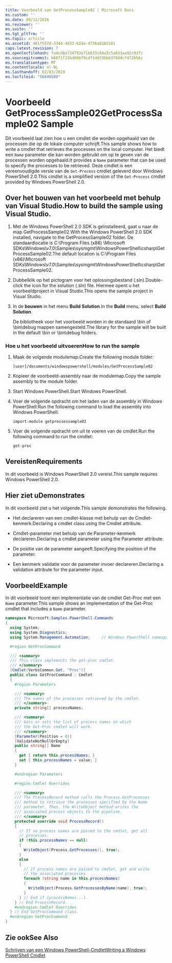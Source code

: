 ```yaml
---
title: Voorbeeld van GetProcessSample02 | Microsoft Docs
ms.custom: ''
ms.date: 09/13/2016
ms.reviewer: ''
ms.suite: ''
ms.tgt_pltfrm: ''
ms.topic: article
ms.assetid: 481f557d-3344-4d33-b2da-4736a0165181
caps.latest.revision: 7
ms.openlocfilehash: fa4cd8a724793e71b615c84a5c5a833aa92c93fc
ms.sourcegitcommit: b6871f21bd666f9cd71dd336bb3f844cf472b56c
ms.translationtype: MT
ms.contentlocale: nl-NL
ms.lasthandoff: 02/03/2019
ms.locfileid: "56849509"
---
```

# <a name="getprocesssample02-sample"></a><span data-ttu-id="88b89-102">Voorbeeld GetProcessSample02</span><span class="sxs-lookup"><span data-stu-id="88b89-102">GetProcessSample02 Sample</span></span>

<span data-ttu-id="88b89-103">Dit voorbeeld laat zien hoe u een cmdlet die worden opgehaald van de processen die op de lokale computer schrijft.</span><span class="sxs-lookup"><span data-stu-id="88b89-103">This sample shows how to write a cmdlet that retrieves the processes on the local computer.</span></span> <span data-ttu-id="88b89-104">Het biedt een `Name` parameter die kan worden gebruikt om op te geven van de processen worden opgehaald.</span><span class="sxs-lookup"><span data-stu-id="88b89-104">It provides a `Name` parameter that can be used to specify the processes to be retrieved.</span></span> <span data-ttu-id="88b89-105">Deze cmdlet is een vereenvoudigde versie van de `Get-Process` cmdlet geleverd door Windows PowerShell 2.0.</span><span class="sxs-lookup"><span data-stu-id="88b89-105">This cmdlet is a simplified version of the `Get-Process` cmdlet provided by Windows PowerShell 2.0.</span></span>

## <a name="how-to-build-the-sample-using-visual-studio"></a><span data-ttu-id="88b89-106">Over het bouwen van het voorbeeld met behulp van Visual Studio.</span><span class="sxs-lookup"><span data-stu-id="88b89-106">How to build the sample using Visual Studio.</span></span>

1. <span data-ttu-id="88b89-107">Met de Windows PowerShell 2.0 SDK is geïnstalleerd, gaat u naar de map GetProcessSample02.</span><span class="sxs-lookup"><span data-stu-id="88b89-107">With the Windows PowerShell 2.0 SDK installed, navigate to the GetProcessSample02 folder.</span></span> <span data-ttu-id="88b89-108">De standaardlocatie is C:\Program Files (x86) \Microsoft SDKs\Windows\v7.0\Samples\sysmgmt\WindowsPowerShell\csharp\GetProcessSample02.</span><span class="sxs-lookup"><span data-stu-id="88b89-108">The default location is C:\Program Files (x86)\Microsoft SDKs\Windows\v7.0\Samples\sysmgmt\WindowsPowerShell\csharp\GetProcessSample02.</span></span>

2. <span data-ttu-id="88b89-109">Dubbelklik op het pictogram voor het oplossingsbestand (.sln).</span><span class="sxs-lookup"><span data-stu-id="88b89-109">Double-click the icon for the solution (.sln) file.</span></span> <span data-ttu-id="88b89-110">Hiermee opent u het voorbeeldproject in Visual Studio.</span><span class="sxs-lookup"><span data-stu-id="88b89-110">This opens the sample project in Visual Studio.</span></span>

3. <span data-ttu-id="88b89-111">In de **bouwen** in het menu **Build Solution**.</span><span class="sxs-lookup"><span data-stu-id="88b89-111">In the **Build** menu, select **Build Solution**.</span></span>

    <span data-ttu-id="88b89-112">De bibliotheek voor het voorbeeld worden in de standaard \bin of \bin\debug mappen samengesteld.</span><span class="sxs-lookup"><span data-stu-id="88b89-112">The library for the sample will be built in the default \bin or \bin\debug folders.</span></span>

### <a name="how-to-run-the-sample"></a><span data-ttu-id="88b89-113">Hoe u het voorbeeld uitvoeren</span><span class="sxs-lookup"><span data-stu-id="88b89-113">How to run the sample</span></span>

1. <span data-ttu-id="88b89-114">Maak de volgende modulemap:</span><span class="sxs-lookup"><span data-stu-id="88b89-114">Create the following module folder:</span></span>

    `[user]/documents/windowspowershell/modules/GetProcessSample02`

2. <span data-ttu-id="88b89-115">Kopieer de voorbeeld-assembly naar de modulemap.</span><span class="sxs-lookup"><span data-stu-id="88b89-115">Copy the sample assembly to the module folder.</span></span>

3. <span data-ttu-id="88b89-116">Start Windows PowerShell.</span><span class="sxs-lookup"><span data-stu-id="88b89-116">Start Windows PowerShell.</span></span>

4. <span data-ttu-id="88b89-117">Voer de volgende opdracht om het laden van de assembly in Windows PowerShell:</span><span class="sxs-lookup"><span data-stu-id="88b89-117">Run the following command to load the assembly into Windows PowerShell:</span></span>

    `import-module getprossessample02`

5. <span data-ttu-id="88b89-118">Voer de volgende opdracht om uit te voeren van de cmdlet:</span><span class="sxs-lookup"><span data-stu-id="88b89-118">Run the following command to run the cmdlet:</span></span>

    `get-proc`

## <a name="requirements"></a><span data-ttu-id="88b89-119">Vereisten</span><span class="sxs-lookup"><span data-stu-id="88b89-119">Requirements</span></span>

<span data-ttu-id="88b89-120">In dit voorbeeld is Windows PowerShell 2.0 vereist.</span><span class="sxs-lookup"><span data-stu-id="88b89-120">This sample requires Windows PowerShell 2.0.</span></span>

## <a name="demonstrates"></a><span data-ttu-id="88b89-121">Hier ziet u</span><span class="sxs-lookup"><span data-stu-id="88b89-121">Demonstrates</span></span>

<span data-ttu-id="88b89-122">In dit voorbeeld ziet u het volgende.</span><span class="sxs-lookup"><span data-stu-id="88b89-122">This sample demonstrates the following.</span></span>

- <span data-ttu-id="88b89-123">Het declareren van een cmdlet-klasse met behulp van de Cmdlet-kenmerk.</span><span class="sxs-lookup"><span data-stu-id="88b89-123">Declaring a cmdlet class using the Cmdlet attribute.</span></span>

- <span data-ttu-id="88b89-124">Cmdlet-parameter met behulp van de Parameter-kenmerk declareren.</span><span class="sxs-lookup"><span data-stu-id="88b89-124">Declaring a cmdlet parameter using the Parameter attribute.</span></span>

- <span data-ttu-id="88b89-125">De positie van de parameter aangeeft.</span><span class="sxs-lookup"><span data-stu-id="88b89-125">Specifying the position of the parameter.</span></span>

- <span data-ttu-id="88b89-126">Een kenmerk validatie voor de parameter invoer declareren.</span><span class="sxs-lookup"><span data-stu-id="88b89-126">Declaring a validation attribute for the parameter input.</span></span>

## <a name="example"></a><span data-ttu-id="88b89-127">Voorbeeld</span><span class="sxs-lookup"><span data-stu-id="88b89-127">Example</span></span>

<span data-ttu-id="88b89-128">In dit voorbeeld toont een implementatie van de cmdlet Get-Proc met een `Name` parameter.</span><span class="sxs-lookup"><span data-stu-id="88b89-128">This sample shows an implementation of the Get-Proc cmdlet that includes a `Name` parameter.</span></span>

```csharp
namespace Microsoft.Samples.PowerShell.Commands
{
  using System;
  using System.Diagnostics;
  using System.Management.Automation;     // Windows PowerShell namespace

  #region GetProcCommand

  /// <summary>
  /// This class implements the get-proc cmdlet.
  /// </summary>
  [Cmdlet(VerbsCommon.Get, "Proc")]
  public class GetProcCommand : Cmdlet
  {
    #region Parameters

    /// <summary>
    /// The names of the processes retrieved by the cmdlet.
    /// </summary>
    private string[] processNames;

    /// <summary>
    /// Gets or sets the list of process names on which
    /// the Get-Proc cmdlet will work.
    /// </summary>
    [Parameter(Position = 0)]
    [ValidateNotNullOrEmpty]
    public string[] Name
    {
      get { return this.processNames; }
      set { this.processNames = value; }
    }

    #endregion Parameters

    #region Cmdlet Overrides

    /// <summary>
    /// The ProcessRecord method calls the Process.GetProcesses
    /// method to retrieve the processes specified by the Name
    /// parameter. Then, the WriteObject method writes the
    /// associated process objects to the pipeline.
    /// </summary>
    protected override void ProcessRecord()
    {
      // If no process names are passed to the cmdlet, get all
      // processes.
      if (this.processNames == null)
      {
        WriteObject(Process.GetProcesses(), true);
      }
      else
      {
        // If process names are passed to cmdlet, get and write
        // the associated processes.
        foreach (string name in this.processNames)
        {
          WriteObject(Process.GetProcessesByName(name), true);
        }
      } // End if (processNames...).
    } // End ProcessRecord.
    #endregion Cmdlet Overrides
  } // End GetProcCommand class.
  #endregion GetProcCommand
}
```

## <a name="see-also"></a><span data-ttu-id="88b89-129">Zie ook</span><span class="sxs-lookup"><span data-stu-id="88b89-129">See Also</span></span>

[<span data-ttu-id="88b89-130">Schrijven van een Windows PowerShell-Cmdlet</span><span class="sxs-lookup"><span data-stu-id="88b89-130">Writing a Windows PowerShell Cmdlet</span></span>](./writing-a-windows-powershell-cmdlet.md)
